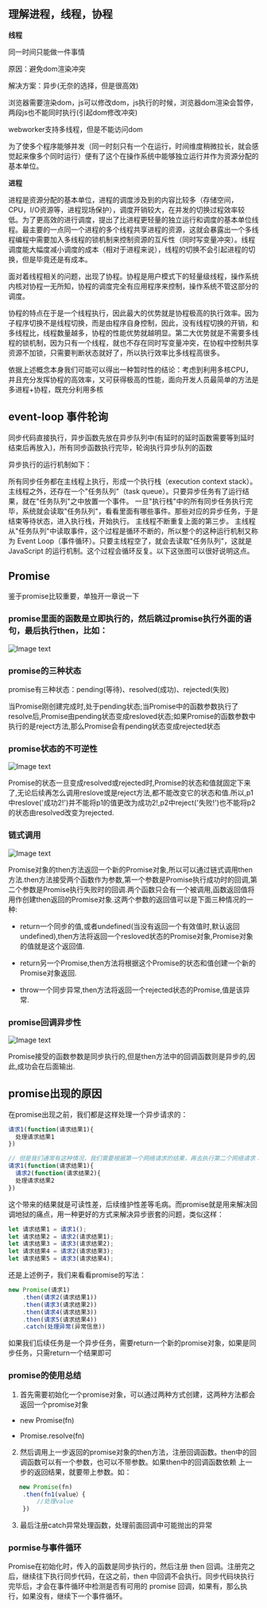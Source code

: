 ## 理解进程，线程，协程

**线程**

同一时间只能做一件事情

原因：避免dom渲染冲突

解决方案：异步(无奈的选择，但是很高效)

浏览器需要渲染dom，js可以修改dom，js执行的时候，浏览器dom渲染会暂停，两段js也不能同时执行(引起dom修改冲突)

webworker支持多线程，但是不能访问dom

为了使多个程序能够并发（同一时刻只有一个在运行，时间维度稍微拉长，就会感觉起来像多个同时运行）便有了这个在操作系统中能够独立运行并作为资源分配的基本单位。

**进程**

进程是资源分配的基本单位，进程的调度涉及到的内容比较多（存储空间，CPU，I/O资源等，进程现场保护），调度开销较大，在并发的切换过程效率较低。为了更高效的进行调度，提出了比进程更轻量的独立运行和调度的基本单位线程。最主要的一点同一个进程的多个线程共享进程的资源，这就会暴露出一个多线程编程中需要加入多线程的锁机制来控制资源的互斥性（同时写变量冲突）。线程调度能大幅度减小调度的成本（相对于进程来说），线程的切换不会引起进程的切换，但是毕竟还是有成本。

面对着线程相关的问题，出现了协程。协程是用户模式下的轻量级线程，操作系统内核对协程一无所知，协程的调度完全有应用程序来控制，操作系统不管这部分的调度。

协程的特点在于是一个线程执行，因此最大的优势就是协程极高的执行效率。因为子程序切换不是线程切换，而是由程序自身控制，因此，没有线程切换的开销，和多线程比，线程数量越多，协程的性能优势就越明显。第二大优势就是不需要多线程的锁机制，因为只有一个线程，就也不存在同时写变量冲突，在协程中控制共享资源不加锁，只需要判断状态就好了，所以执行效率比多线程高很多。

依据上述概念本身我们可能可以得出一种暂时性的结论：考虑到利用多核CPU，并且充分发挥协程的高效率，又可获得极高的性能，面向开发人员最简单的方法是多进程+协程，既充分利用多核

## event-loop 事件轮询

同步代码直接执行，异步函数先放在异步队列中(有延时的延时函数需要等到延时结束后再放入)，所有同步函数执行完毕，轮询执行异步队列的函数

异步执行的运行机制如下：

所有同步任务都在主线程上执行，形成一个执行栈（execution context stack）。
主线程之外，还存在一个"任务队列"（task queue）。只要异步任务有了运行结果，就在"任务队列"之中放置一个事件。
一旦"执行栈"中的所有同步任务执行完毕，系统就会读取"任务队列"，看看里面有哪些事件。那些对应的异步任务，于是结束等待状态，进入执行栈，开始执行。
主线程不断重复上面的第三步。
主线程从"任务队列"中读取事件，这个过程是循环不断的，所以整个的这种运行机制又称为 Event Loop（事件循环）。只要主线程空了，就会去读取"任务队列"，这就是 JavaScript 的运行机制。这个过程会循环反复。以下这张图可以很好说明这点。

## Promise

鉴于promise比较重要，单独开一章说一下

### promise里面的函数是立即执行的，然后跳过promise执行外面的语句，最后执行then，比如：

![Image text](https://github.com/cwzp990/notes/blob/master/images/promise1.png)

### promise的三种状态

promise有三种状态：pending(等待)、resolved(成功)、rejected(失败)

当Promise刚创建完成时,处于pending状态;当Promise中的函数参数执行了resolve后,Promise由pending状态变成resloved状态;如果Promise的函数参数中执行的是reject方法,那么Promise会有pending状态变成rejected状态

### promise状态的不可逆性

![Image text](https://github.com/cwzp990/notes/blob/master/images/promise2.png)

Promise的状态一旦变成resolved或rejected时,Promise的状态和值就固定下来了,无论后续再怎么调用reslove或是reject方法,都不能改变它的状态和值.所以,p1中reslove('成功2!')并不能将p1的值更改为成功2!,p2中reject('失败!')也不能将p2的状态由resolved改变为rejected.

### 链式调用

![Image text](https://github.com/cwzp990/notes/blob/master/images/promise3.png)

Promise对象的then方法返回一个新的Promise对象,所以可以通过链式调用then方法.then方法接受两个函数作为参数,第一个参数是Promise执行成功时的回调,第二个参数是Promise执行失败时的回调.两个函数只会有一个被调用,函数返回值将用作创建then返回的Promise对象.这两个参数的返回值可以是下面三种情况的一种:

+ return一个同步的值,或者undefined(当没有返回一个有效值时,默认返回undefined),then方法将返回一个resloved状态的Promise对象,Promise对象的值就是这个返回值.

+ return另一个Promise,then方法将根据这个Promise的状态和值创建一个新的Promise对象返回.

+ throw一个同步异常,then方法将返回一个rejected状态的Promise,值是该异常.

### promise回调异步性

![Image text](https://github.com/cwzp990/notes/blob/master/images/promise4.png)

Promise接受的函数参数是同步执行的,但是then方法中的回调函数则是异步的,因此,成功会在后面输出.

## promise出现的原因

在promise出现之前，我们都是这样处理一个异步请求的：

```js
请求1(function(请求结果1){
  处理请求结果1
})

// 但是我们通常有这种情况，我们需要根据第一个网络请求的结果，再去执行第二个网络请求：
请求1(function(请求结果1){
  请求2(function(请求结果2){
  处理请求结果2
})
```

这个带来的结果就是可读性差，后续维护性差等毛病。而promise就是用来解决回调地狱的痛点，用一种更好的方式来解决异步嵌套的问题，类似这样：

```js
let 请求结果1 = 请求1();
let 请求结果2 = 请求2(请求结果1); 
let 请求结果3 = 请求3(请求结果2); 
let 请求结果4 = 请求2(请求结果3); 
let 请求结果5 = 请求3(请求结果4);
```

还是上述例子，我们来看看promise的写法：
```js
new Promise(请求1)
    .then(请求2(请求结果1))
    .then(请求3(请求结果2))
    .then(请求4(请求结果3))
    .then(请求5(请求结果4))
    .catch(处理异常(异常信息))
```

如果我们后续任务是一个异步任务，需要return一个新的promise对象，如果是同步任务，只需return一个结果即可

### promise的使用总结

1. 首先需要初始化一个promise对象，可以通过两种方式创建，这两种方法都会返回一个promise对象

+ new Promise(fn)

+ Promise.resolve(fn)

2. 然后调用上一步返回的promise对象的then方法，注册回调函数。then中的回调函数可以有一个参数，也可以不带参数。如果then中的回调函数依赖
上一步的返回结果，就要带上参数。如：

```js
   new Promise(fn)
    .then(fn1(value）{
        //处理value
    })
```

3. 最后注册catch异常处理函数，处理前面回调中可能抛出的异常

### pormise与事件循环

Promise在初始化时，传入的函数是同步执行的，然后注册 then 回调。注册完之后，继续往下执行同步代码，在这之前，then 中回调不会执行。同步代码块执行完毕后，才会在事件循环中检测是否有可用的 promise 回调，如果有，那么执行，如果没有，继续下一个事件循环。
